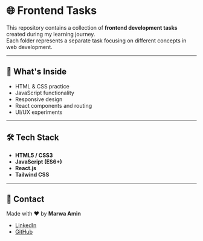# 🌐 Frontend Tasks

This repository contains a collection of **frontend development tasks** created during my learning journey.  
Each folder represents a separate task focusing on different concepts in web development.

---

## 🚀 What's Inside
- HTML & CSS practice  
- JavaScript functionality  
- Responsive design  
- React components and routing  
- UI/UX experiments  

---

## 🛠️ Tech Stack
- **HTML5 / CSS3**  
- **JavaScript (ES6+)**  
- **React.js**  
- **Tailwind CSS**  

---

## 📧 Contact
Made with ❤️ by **Marwa Amin**  
- [LinkedIn](https://www.linkedin.com/in/marwaamin-cs)  
- [GitHub](https://github.com/marwaamin-cs)
